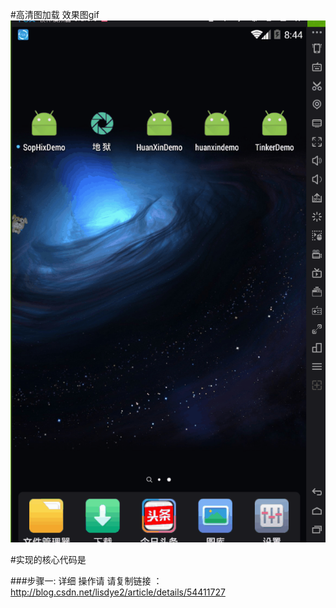 #高清图加载
效果图gif
![](热修复.gif)


#实现的核心代码是

###步骤一:  详细 操作请 请复制链接 ：http://blog.csdn.net/lisdye2/article/details/54411727


